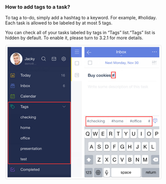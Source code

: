 ### How to add tags to a task?
To tag a to-do, simply add a hashtag to a keyword. For example, #holiday. Each task is allowed to be labeled by at most 5 tags.

You can check all of your tasks labeled by tags in “Tags” list.“Tags” list is hidden by default. To enable it, please turn to 3.2.1 for more details. 

![](addtags.jpg)